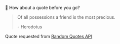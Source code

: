📣 How about a quote before you go?

> Of all possessions a friend is the most precious.
>
> <p>- Herodotus</p>

Quote requested from [Random Quotes API](https://github.com/lukePeavey/quotable)
